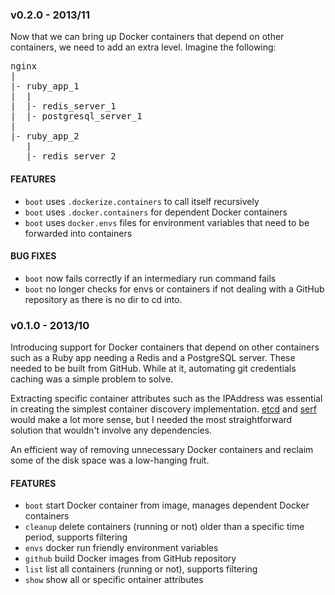### v0.2.0 - 2013/11

Now that we can bring up Docker containers that depend on other
containers, we need to add an extra level. Imagine the following:

<pre>
nginx
|
|- ruby_app_1
|  |
|  |- redis_server_1
|  |- postgresql_server_1
|
|- ruby_app_2
   |
   |- redis_server_2
</pre>

#### FEATURES

* `boot` uses `.dockerize.containers` to call itself recursively
* `boot` uses `.docker.containers` for dependent Docker containers
* `boot` uses `docker.envs` files for environment variables that
  need to be forwarded into containers

#### BUG FIXES

* `boot` now fails correctly if an intermediary run command fails
* `boot` no longer checks for envs or containers if not dealing with a
  GitHub repository as there is no dir to cd into.

### v0.1.0 - 2013/10

Introducing support for Docker containers that depend on other
containers such as a Ruby app needing a Redis and a PostgreSQL server.
These needed to be built from GitHub. While at it, automating git
credentials caching was a simple problem to solve.

Extracting specific container attributes such as the IPAddress was
essential in creating the simplest container discovery implementation.
[etcd](https://github.com/coreos/etcd) and
[serf](https://github.com/hashicorp/serf) would make a lot more sense,
but I needed the most straightforward solution that wouldn't involve any
dependencies.

An efficient way of removing unnecessary Docker containers and reclaim
some of the disk space was a low-hanging fruit.

#### FEATURES

* `boot` start Docker container from image, manages dependent Docker
  containers
* `cleanup` delete containers (running or not) older than a specific
  time period, supports filtering
* `envs` docker run friendly environment variables
* `github` build Docker images from GitHub repository
* `list` list all containers (running or not), supports filtering
* `show` show all or specific ontainer attributes
